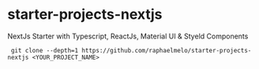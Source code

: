 # starter-projects-nextjs
NextJs Starter with Typescript, ReactJs, Material UI &amp; Styeld Components

```
 git clone --depth=1 https://github.com/raphaelmelo/starter-projects-nextjs <YOUR_PROJECT_NAME>
 ```
